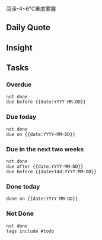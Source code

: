 菏泽-4~6℃重度雾霾

## Daily Quote

## Insight





## Tasks
### Overdue
```tasks
not done
due before {{date:YYYY-MM-DD}}
```

### Due today
```tasks
not done
due on {{date:YYYY-MM-DD}}
```

### Due in the next two weeks
```tasks
not done
due after {{date:YYYY-MM-DD}}
due before {{date+14d:YYYY-MM-DD}}
```

### Done today
```tasks
done on {{date:YYYY-MM-DD}}
```

### Not Done
```tasks
not done
tags include #todo
```
